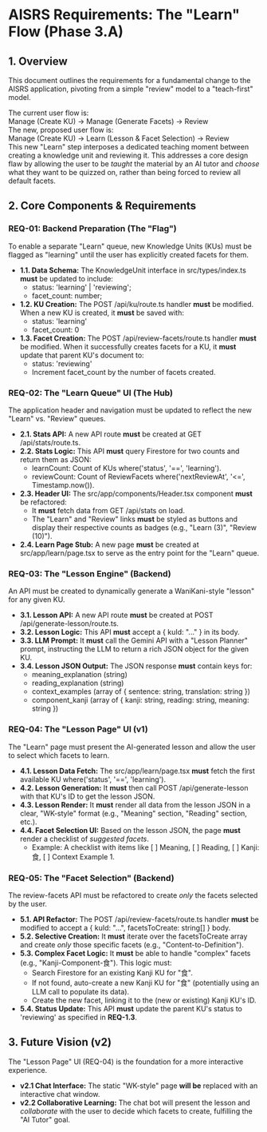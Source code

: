# **AISRS Requirements: The "Learn" Flow (Phase 3.A)**

## **1\. Overview**

This document outlines the requirements for a fundamental change to the AISRS application, pivoting from a simple "review" model to a "teach-first" model.

The current user flow is:  
Manage (Create KU) \-\> Manage (Generate Facets) \-\> Review  
The new, proposed user flow is:  
Manage (Create KU) \-\> Learn (Lesson & Facet Selection) \-\> Review  
This new "Learn" step interposes a dedicated teaching moment between creating a knowledge unit and reviewing it. This addresses a core design flaw by allowing the user to be *taught* the material by an AI tutor and *choose* what they want to be quizzed on, rather than being forced to review all default facets.

## **2\. Core Components & Requirements**

### **REQ-01: Backend Preparation (The "Flag")**

To enable a separate "Learn" queue, new Knowledge Units (KUs) must be flagged as "learning" until the user has explicitly created facets for them.

* **1.1. Data Schema:** The KnowledgeUnit interface in src/types/index.ts **must** be updated to include:  
  * status: 'learning' | 'reviewing';  
  * facet\_count: number;  
* **1.2. KU Creation:** The POST /api/ku/route.ts handler **must** be modified. When a new KU is created, it **must** be saved with:  
  * status: 'learning'  
  * facet\_count: 0  
* **1.3. Facet Creation:** The POST /api/review-facets/route.ts handler **must** be modified. When it successfully creates facets for a KU, it **must** update that parent KU's document to:  
  * status: 'reviewing'  
  * Increment facet\_count by the number of facets created.

### **REQ-02: The "Learn Queue" UI (The Hub)**

The application header and navigation must be updated to reflect the new "Learn" vs. "Review" queues.

* **2.1. Stats API:** A new API route **must** be created at GET /api/stats/route.ts.  
* **2.2. Stats Logic:** This API **must** query Firestore for two counts and return them as JSON:  
  * learnCount: Count of KUs where('status', '==', 'learning').  
  * reviewCount: Count of ReviewFacets where('nextReviewAt', '\<=', Timestamp.now()).  
* **2.3. Header UI:** The src/app/components/Header.tsx component **must** be refactored:  
  * It **must** fetch data from GET /api/stats on load.  
  * The "Learn" and "Review" links **must** be styled as buttons and display their respective counts as badges (e.g., "Learn (3)", "Review (10)").  
* **2.4. Learn Page Stub:** A new page **must** be created at src/app/learn/page.tsx to serve as the entry point for the "Learn" queue.

### **REQ-03: The "Lesson Engine" (Backend)**

An API must be created to dynamically generate a WaniKani-style "lesson" for any given KU.

* **3.1. Lesson API:** A new API route **must** be created at POST /api/generate-lesson/route.ts.  
* **3.2. Lesson Logic:** This API **must** accept a { kuId: "..." } in its body.  
* **3.3. LLM Prompt:** It **must** call the Gemini API with a "Lesson Planner" prompt, instructing the LLM to return a rich JSON object for the given KU.  
* **3.4. Lesson JSON Output:** The JSON response **must** contain keys for:  
  * meaning\_explanation (string)  
  * reading\_explanation (string)  
  * context\_examples (array of { sentence: string, translation: string })  
  * component\_kanji (array of { kanji: string, reading: string, meaning: string })

### **REQ-04: The "Lesson Page" UI (v1)**

The "Learn" page must present the AI-generated lesson and allow the user to select which facets to learn.

* **4.1. Lesson Data Fetch:** The src/app/learn/page.tsx **must** fetch the first available KU where('status', '==', 'learning').  
* **4.2. Lesson Generation:** It **must** then call POST /api/generate-lesson with that KU's ID to get the lesson JSON.  
* **4.3. Lesson Render:** It **must** render all data from the lesson JSON in a clear, "WK-style" format (e.g., "Meaning" section, "Reading" section, etc.).  
* **4.4. Facet Selection UI:** Based on the lesson JSON, the page **must** render a checklist of *suggested facets*.  
  * Example: A checklist with items like \[ \] Meaning, \[ \] Reading, \[ \] Kanji: 食, \[ \] Context Example 1\.

### **REQ-05: The "Facet Selection" (Backend)**

The review-facets API must be refactored to create *only* the facets selected by the user.

* **5.1. API Refactor:** The POST /api/review-facets/route.ts handler **must** be modified to accept a { kuId: "...", facetsToCreate: string\[\] } body.  
* **5.2. Selective Creation:** It **must** iterate over the facetsToCreate array and create *only* those specific facets (e.g., "Content-to-Definition").  
* **5.3. Complex Facet Logic:** It **must** be able to handle "complex" facets (e.g., "Kanji-Component-食"). This logic must:  
  * Search Firestore for an existing Kanji KU for "食".  
  * If not found, auto-create a new Kanji KU for "食" (potentially using an LLM call to populate its data).  
  * Create the new facet, linking it to the (new or existing) Kanji KU's ID.  
* **5.4. Status Update:** This API **must** update the parent KU's status to 'reviewing' as specified in **REQ-1.3**.

## **3\. Future Vision (v2)**

The "Lesson Page" UI (REQ-04) is the foundation for a more interactive experience.

* **v2.1 Chat Interface:** The static "WK-style" page **will be** replaced with an interactive chat window.  
* **v2.2 Collaborative Learning:** The chat bot will present the lesson and *collaborate* with the user to decide which facets to create, fulfilling the "AI Tutor" goal.